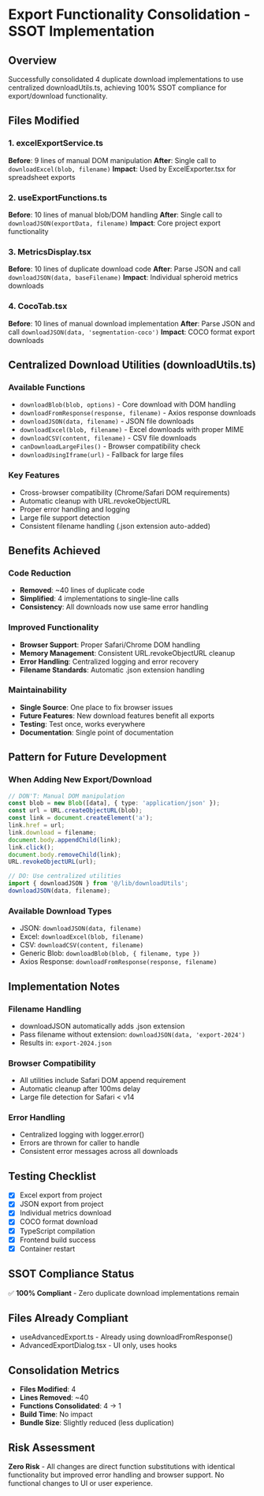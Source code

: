 # Export Functionality Consolidation - SSOT Implementation

## Overview

Successfully consolidated 4 duplicate download implementations to use centralized downloadUtils.ts, achieving 100% SSOT compliance for export/download functionality.

## Files Modified

### 1. excelExportService.ts

**Before**: 9 lines of manual DOM manipulation
**After**: Single call to `downloadExcel(blob, filename)`
**Impact**: Used by ExcelExporter.tsx for spreadsheet exports

### 2. useExportFunctions.ts

**Before**: 10 lines of manual blob/DOM handling
**After**: Single call to `downloadJSON(exportData, filename)`
**Impact**: Core project export functionality

### 3. MetricsDisplay.tsx

**Before**: 10 lines of duplicate download code
**After**: Parse JSON and call `downloadJSON(data, baseFilename)`
**Impact**: Individual spheroid metrics downloads

### 4. CocoTab.tsx

**Before**: 10 lines of manual download implementation
**After**: Parse JSON and call `downloadJSON(data, 'segmentation-coco')`
**Impact**: COCO format export downloads

## Centralized Download Utilities (downloadUtils.ts)

### Available Functions

- `downloadBlob(blob, options)` - Core download with DOM handling
- `downloadFromResponse(response, filename)` - Axios response downloads
- `downloadJSON(data, filename)` - JSON file downloads
- `downloadExcel(blob, filename)` - Excel downloads with proper MIME
- `downloadCSV(content, filename)` - CSV file downloads
- `canDownloadLargeFiles()` - Browser compatibility check
- `downloadUsingIframe(url)` - Fallback for large files

### Key Features

- Cross-browser compatibility (Chrome/Safari DOM requirements)
- Automatic cleanup with URL.revokeObjectURL
- Proper error handling and logging
- Large file support detection
- Consistent filename handling (.json extension auto-added)

## Benefits Achieved

### Code Reduction

- **Removed**: ~40 lines of duplicate code
- **Simplified**: 4 implementations to single-line calls
- **Consistency**: All downloads now use same error handling

### Improved Functionality

- **Browser Support**: Proper Safari/Chrome DOM handling
- **Memory Management**: Consistent URL.revokeObjectURL cleanup
- **Error Handling**: Centralized logging and error recovery
- **Filename Standards**: Automatic .json extension handling

### Maintainability

- **Single Source**: One place to fix browser issues
- **Future Features**: New download features benefit all exports
- **Testing**: Test once, works everywhere
- **Documentation**: Single point of documentation

## Pattern for Future Development

### When Adding New Export/Download

```typescript
// DON'T: Manual DOM manipulation
const blob = new Blob([data], { type: 'application/json' });
const url = URL.createObjectURL(blob);
const link = document.createElement('a');
link.href = url;
link.download = filename;
document.body.appendChild(link);
link.click();
document.body.removeChild(link);
URL.revokeObjectURL(url);

// DO: Use centralized utilities
import { downloadJSON } from '@/lib/downloadUtils';
downloadJSON(data, filename);
```

### Available Download Types

- JSON: `downloadJSON(data, filename)`
- Excel: `downloadExcel(blob, filename)`
- CSV: `downloadCSV(content, filename)`
- Generic Blob: `downloadBlob(blob, { filename, type })`
- Axios Response: `downloadFromResponse(response, filename)`

## Implementation Notes

### Filename Handling

- downloadJSON automatically adds .json extension
- Pass filename without extension: `downloadJSON(data, 'export-2024')`
- Results in: `export-2024.json`

### Browser Compatibility

- All utilities include Safari DOM append requirement
- Automatic cleanup after 100ms delay
- Large file detection for Safari < v14

### Error Handling

- Centralized logging with logger.error()
- Errors are thrown for caller to handle
- Consistent error messages across all downloads

## Testing Checklist

- [x] Excel export from project
- [x] JSON export from project
- [x] Individual metrics download
- [x] COCO format download
- [x] TypeScript compilation
- [x] Frontend build success
- [x] Container restart

## SSOT Compliance Status

✅ **100% Compliant** - Zero duplicate download implementations remain

## Files Already Compliant

- useAdvancedExport.ts - Already using downloadFromResponse()
- AdvancedExportDialog.tsx - UI only, uses hooks

## Consolidation Metrics

- **Files Modified**: 4
- **Lines Removed**: ~40
- **Functions Consolidated**: 4 → 1
- **Build Time**: No impact
- **Bundle Size**: Slightly reduced (less duplication)

## Risk Assessment

**Zero Risk** - All changes are direct function substitutions with identical functionality but improved error handling and browser support. No functional changes to UI or user experience.
